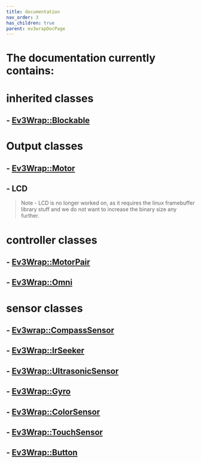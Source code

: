 ```yaml
---
title: documentation
nav_order: 3
has_children: true
parent: ev3wrapDocPage
---
```


# The documentation currently contains:

# inherited classes
## - [Ev3Wrap::Blockable](documentation/BlockableDocumentation.md)

# Output classes
## - [Ev3Wrap::Motor](documentation/motorDocumentation.md)

## - LCD
>   Note - LCD is no longer worked on, as it requires the linux framebuffer library stuff and we do not want to increase the binary size any further.

# controller classes
## - [Ev3Wrap::MotorPair](documentation/MotorPairDocumentation.md)

## - [Ev3Wrap::Omni](documentation/OmniDocumentation.md)

# sensor classes
## - [Ev3wrap::CompassSensor](documentation/compassSensorDocumentation.md)

## - [Ev3Wrap::IrSeeker](documentation/IrSeekerDocumentation.md)

## - [Ev3Wrap::UltrasonicSensor](documentation/UltrasonicSensorDocumentation.md)

## - [Ev3Wrap::Gyro](documentation/GyroDocumentation.md)

## - [Ev3Wrap::ColorSensor](documentation/ColorSensorDocumentation.md)

## - [Ev3Wrap::TouchSensor](documentation/TouchSensorDocumentation.md)

## - [Ev3Wrap::Button](documentation/ButtonDocumentation.md)
